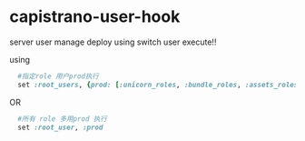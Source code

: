 # capistrano-user-hook
server user manage deploy using switch user execute!!

using

```RUBY
  #指定role 用户prod执行
  set :root_users, {prod: [:unicorn_roles, :bundle_roles, :assets_roles, :release_roles]}
```

OR

```RUBY
  #所有 role 多用prod 执行
  set :root_user, :prod
```

